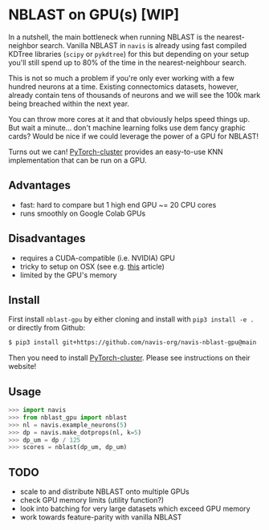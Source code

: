 # NBLAST on GPU(s) [WIP]

In a nutshell, the main bottleneck when running NBLAST is the nearest-neighbor
search. Vanilla NBLAST in `navis` is already using fast compiled KDTree libraries
(`scipy` or `pykdtree`) for this but depending on your setup you'll still spend
up to 80% of the time in the nearest-neighbour search.

This is not so much a problem if you're only ever working with a few hundred
neurons at a time. Existing connectomics datasets, however, already contain
tens of thousands of neurons and we will see the 100k mark being breached within
the next year.

You can throw more cores at it and that obviously helps speed things up. But
wait a minute... don't machine learning folks use dem fancy graphic cards?
Would be nice if we could leverage the power of a GPU for NBLAST!

Turns out we can! [PyTorch-cluster](https://github.com/rusty1s/pytorch_cluster)
provides an easy-to-use KNN implementation that can be run on a GPU.

## Advantages
- fast: hard to compare but 1 high end GPU ~= 20 CPU cores
- runs smoothly on Google Colab GPUs

## Disadvantages
- requires a CUDA-compatible (i.e. NVIDIA) GPU
- tricky to setup on OSX (see e.g. [this](https://pytorch.org/blog/introducing-accelerated-pytorch-training-on-mac/) article)
- limited by the GPU's memory   

## Install

First install `nblast-gpu` by either cloning and install with `pip3 install -e .`
or directly from Github:

```bash
$ pip3 install git+https://github.com/navis-org/navis-nblast-gpu@main
```

Then you need to install [PyTorch-cluster](https://github.com/rusty1s/pytorch_cluster).
Please see instructions on their website!

## Usage

```Python
>>> import navis
>>> from nblast_gpu import nblast
>>> nl = navis.example_neurons(5)
>>> dp = navis.make_dotprops(nl, k=5)
>>> dp_um = dp / 125
>>> scores = nblast(dp_um, dp_um)
```

## TODO
- scale to and distribute NBLAST onto multiple GPUs
- check GPU memory limits (utility function?)
- look into batching for very large datasets which exceed GPU memory
- work towards feature-parity with vanilla NBLAST
